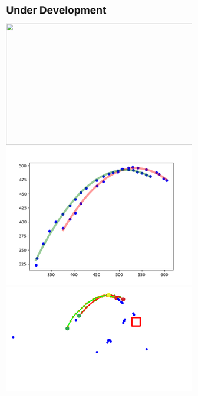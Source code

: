 # Under Development

<p align=center>
    <img src="img/demo.gif" width="543.6" height="327.6">
    <img src="img/trajectory.png">
    <img src="img/trajectory_raw.png">
</p>
